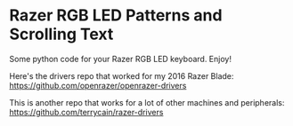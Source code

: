# Razer RGB LED Patterns and Scrolling Text

Some python code for your Razer RGB LED keyboard. Enjoy!

Here's the drivers repo that worked for my 2016 Razer Blade:
https://github.com/openrazer/openrazer-drivers

This is another repo that works for a lot of other machines and peripherals:
https://github.com/terrycain/razer-drivers
